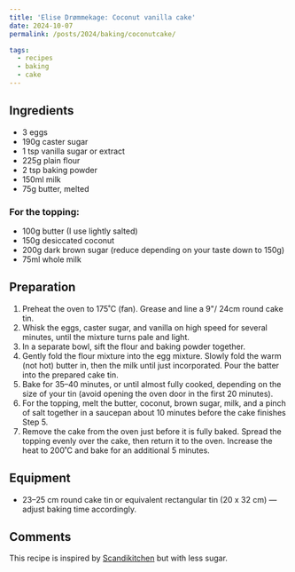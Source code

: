 ```yaml
---
title: 'Elise Drømmekage: Coconut vanilla cake'
date: 2024-10-07
permalink: /posts/2024/baking/coconutcake/

tags:
  - recipes
  - baking
  - cake
---
```


## Ingredients

- 3 eggs
- 190g caster sugar
- 1 tsp vanilla sugar or extract
- 225g plain flour
- 2 tsp baking powder
- 150ml milk
- 75g butter, melted

### For the topping:
- 100g butter (I use lightly salted)
- 150g desiccated coconut
- 200g dark brown sugar (reduce depending on your taste down to 150g)
- 75ml whole milk


## Preparation

1. Preheat the oven to 175˚C (fan). Grease and line a 9"/ 24cm round cake tin.
2. Whisk the eggs, caster sugar, and vanilla on high speed for several minutes, until the mixture turns pale and light.
3. In a separate bowl, sift the flour and baking powder together.
4. Gently fold the flour mixture into the egg mixture. Slowly fold the warm (not hot) butter in, then the milk until just incorporated. Pour the batter into the prepared cake tin.
5. Bake for 35–40 minutes, or until almost fully cooked, depending on the size of your tin (avoid opening the oven door in the first 20 minutes). 
6. For the topping, melt the butter, coconut, brown sugar, milk, and a pinch of salt together in a saucepan about 10 minutes before the cake finishes Step 5.
7. Remove the cake from the oven just before it is fully baked. Spread the topping evenly over the cake, then return it to the oven. Increase the heat to 200˚C and bake for an additional 5 minutes.


## Equipment

- 23–25 cm round cake tin or equivalent rectangular tin (20 x 32 cm) — adjust baking time accordingly.


## Comments 
This recipe is inspired by [Scandikitchen](https://www.scandikitchen.co.uk/danish-dream-cake-drommekage/) but with less sugar. 